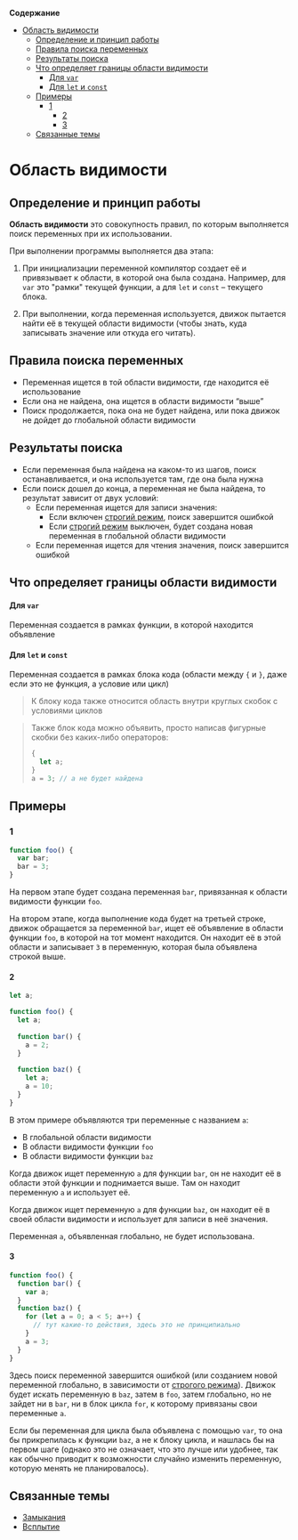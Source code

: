 <!-- START doctoc generated TOC please keep comment here to allow auto update -->
<!-- DON'T EDIT THIS SECTION, INSTEAD RE-RUN doctoc TO UPDATE -->
**Содержание**

- [Область видимости](#%D0%BE%D0%B1%D0%BB%D0%B0%D1%81%D1%82%D1%8C-%D0%B2%D0%B8%D0%B4%D0%B8%D0%BC%D0%BE%D1%81%D1%82%D0%B8)
  - [Определение и принцип работы](#%D0%BE%D0%BF%D1%80%D0%B5%D0%B4%D0%B5%D0%BB%D0%B5%D0%BD%D0%B8%D0%B5-%D0%B8-%D0%BF%D1%80%D0%B8%D0%BD%D1%86%D0%B8%D0%BF-%D1%80%D0%B0%D0%B1%D0%BE%D1%82%D1%8B)
  - [Правила поиска переменных](#%D0%BF%D1%80%D0%B0%D0%B2%D0%B8%D0%BB%D0%B0-%D0%BF%D0%BE%D0%B8%D1%81%D0%BA%D0%B0-%D0%BF%D0%B5%D1%80%D0%B5%D0%BC%D0%B5%D0%BD%D0%BD%D1%8B%D1%85)
  - [Результаты поиска](#%D1%80%D0%B5%D0%B7%D1%83%D0%BB%D1%8C%D1%82%D0%B0%D1%82%D1%8B-%D0%BF%D0%BE%D0%B8%D1%81%D0%BA%D0%B0)
  - [Что определяет границы области видимости](#%D1%87%D1%82%D0%BE-%D0%BE%D0%BF%D1%80%D0%B5%D0%B4%D0%B5%D0%BB%D1%8F%D0%B5%D1%82-%D0%B3%D1%80%D0%B0%D0%BD%D0%B8%D1%86%D1%8B-%D0%BE%D0%B1%D0%BB%D0%B0%D1%81%D1%82%D0%B8-%D0%B2%D0%B8%D0%B4%D0%B8%D0%BC%D0%BE%D1%81%D1%82%D0%B8)
      - [Для `var`](#%D0%B4%D0%BB%D1%8F-var)
      - [Для `let` и `const`](#%D0%B4%D0%BB%D1%8F-let-%D0%B8-const)
  - [Примеры](#%D0%BF%D1%80%D0%B8%D0%BC%D0%B5%D1%80%D1%8B)
    - [1](#1)
      - [2](#2)
      - [3](#3)
  - [Связанные темы](#%D1%81%D0%B2%D1%8F%D0%B7%D0%B0%D0%BD%D0%BD%D1%8B%D0%B5-%D1%82%D0%B5%D0%BC%D1%8B)

<!-- END doctoc generated TOC please keep comment here to allow auto update -->

# Область видимости

## Определение и принцип работы

**Область видимости** это совокупность правил, по которым выполняется поиск переменных при их использовании. 

При выполнении программы выполняется два этапа:

1. При инициализации переменной компилятор создает её и привязывает к области, в которой она была создана. Например, для `var` это "рамки" текущей функции, а для `let` и `const` – текущего блока. 

2. При выполнении, когда переменная используется, движок пытается найти её в текущей области видимости (чтобы знать, куда записывать значение или откуда его читать). 

## Правила поиска переменных

* Переменная ищется в той области видимости, где находится её использование
* Если она не найдена, она ищется в области видимости “выше”
* Поиск продолжается, пока она не будет найдена, или пока движок не дойдет до глобальной области видимости

## Результаты поиска

* Если переменная была найдена на каком-то из шагов, поиск останавливается, и она используется там, где она была нужна
* Если поиск дошел до конца, а переменная не была найдена, то результат зависит от двух условий:
  * Если переменная ищется для записи значения:
    * Если включен [строгий режим](strict_mode.md), поиск завершится ошибкой
    * Если [строгий режим](strict_mode.md) выключен, будет создана новая переменная в глобальной области видимости
  * Если переменная ищется для чтения значения, поиск завершится ошибкой

## Что определяет границы области видимости

#### Для `var`

Переменная создается в рамках функции, в которой находится объявление

#### Для `let` и `const`

Переменная создается в рамках блока кода (области между `{` и `}`, даже если это не функция, а условие или цикл)

> К блоку кода также относится область внутри круглых скобок с условиями циклов

> Также блок кода можно объявить, просто написав фигурные скобки без каких-либо операторов:
>
> ```javascript
> {
>   let a;
> }
> a = 3; // a не будет найдена
> ```

## Примеры

### 1

```javascript
function foo() {
  var bar;
  bar = 3;
}
```

На первом этапе будет создана переменная `bar`, привязанная к области видимости функции `foo`. 

На втором этапе, когда выполнение кода будет на третьей строке, движок обращается за переменной `bar`, ищет её объявление в области функции `foo`, в которой на тот момент находится. Он находит её в этой области и записывает `3` в переменную, которая была объявлена строкой выше. 

#### 2

```javascript
let a;

function foo() {
  let a;
  
  function bar() {
    a = 2;
  }
  
  function baz() {
    let a;
    a = 10;
  }
}
```

В этом примере объявляются три переменные с названием `a`:

* В глобальной области видимости
* В области видимости функции `foo` 
* В области видимости функции `baz`

Когда движок ищет переменную `a` для функции `bar`, он не находит её в области этой функции и поднимается выше. Там он находит переменную `a` и использует её. 

Когда движок ищет переменную `a` для функции `baz`, он находит её в своей области видимости и использует для записи в неё значения. 

Переменная `a`, объявленная глобально, не будет использована. 

#### 3

```javascript
function foo() {
  function bar() {
    var a;
  }
  function baz() {
    for (let a = 0; a < 5; a++) {
      // тут какие-то действия, здесь это не принципиально
    }
    a = 3;
  }
}
```

Здесь поиск переменной завершится ошибкой (или созданием новой переменной глобально, в зависимости от [строгого режима](strict_mode.md)). Движок будет искать переменную в `baz`, затем в `foo`, затем глобально, но не зайдет ни в `bar`, ни в блок цикла `for`, к которому привязаны свои переменные `a`. 

Если бы переменная для цикла была объявлена с помощью `var`, то она бы прикрепилась к функции `baz`, а не к блоку цикла, и нашлась бы на первом шаге (однако это не означает, что это лучше или удобнее, так как обычно приводит к возможности случайно изменить переменную, которую менять не планировалось).

## Связанные темы

* [Замыкания](closure.md)
* [Всплытие](hoisting.md)

